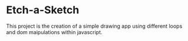 # Etch-a-Sketch

This project is the creation of a simple drawing app using different loops and dom maipulations within javascript.